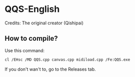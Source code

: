 # QQS-English
Credits: The original creator (Qishipai)
## How to compile?
Use this command:
```bash
cl /EHsc /MD QQS.cpp canvas.cpp midiload.cpp /Fe:QQS.exe
```
If you don't wan't to, go to the Releases tab.
